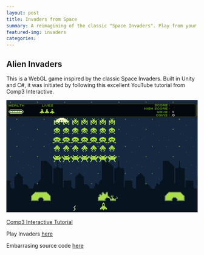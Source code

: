 ```yaml
---
layout: post
title: Invaders from Space
summary: A reimagining of the classic "Space Invaders". Play from your web browser. 
featured-img: invaders
categories: 
---
```


## Alien Invaders

This is a WebGL game inspired by the classic Space Invaders. Built in Unity and C#, it was initiated by following this excellent YouTube tutorial from Comp3 Interactive.

![Screenshot](/assets/img/posts/invaders.jpg)

[Comp3 Interactive Tutorial](https://youtu.be/JfICj5yp44k)

Play Invaders [here](/projects/invaders)

Embarrasing source code [here](https://github.com/Jason-Games/Invaders)